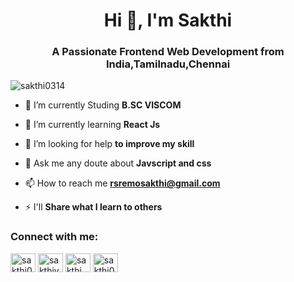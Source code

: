 <h1 align="center">Hi 👋, I'm Sakthi</h1>
<h3 align="center">A Passionate Frontend Web Development from India,Tamilnadu,Chennai</h3>

<p align="left"> <img src="https://komarev.com/ghpvc/?username=sakthi0314&label=Profile%20views&color=0e75b6&style=flat" alt="sakthi0314" /> </p>

- 🔭 I’m currently Studing **B.SC VISCOM**

- 🌱 I’m currently learning **React Js**

- 🤝 I’m looking for help **to improve my skill**

- 💬 Ask me any doute about **Javscript and css**

- 📫 How to reach me **rsremosakthi@gmail.com**

- ⚡ I'll **Share what I learn to others**

<h3 align="left">Connect with me:</h3>
<p align="left">
<a href="https://twitter.com/sakthi06658654" target="blank"><img align="center" src="https://cdn.jsdelivr.net/npm/simple-icons@3.0.1/icons/twitter.svg" alt="sakthi06658654" height="30" width="40" padding="10px"/></a>
<a href="https://linkedin.com/in/sakthivel-s-b8921a1ab" target="blank"><img align="center" src="https://cdn.jsdelivr.net/npm/simple-icons@3.0.1/icons/linkedin.svg" alt="sakthivel-s-b8921a1ab" height="30" width="40"  padding="10px"/></a>
<a href="https://fb.com/sakthi.gowri.52" target="blank"><img align="center" src="https://cdn.jsdelivr.net/npm/simple-icons@3.0.1/icons/facebook.svg" alt="sakthi.gowri.52" height="30" width="40"  padding="10px"/></a>
<a href="https://instagram.com/sakthi0308" target="blank"><img align="center" src="https://cdn.jsdelivr.net/npm/simple-icons@3.0.1/icons/instagram.svg" alt="sakthi0308" height="30" width="40"  padding="10px"/></a>
</p>
